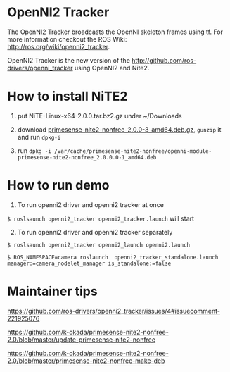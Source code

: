 # OpenNI2 Tracker

The OpenNI2 Tracker broadcasts the OpenNI skeleton frames using tf. For more information checkout the ROS Wiki: http://ros.org/wiki/openni2_tracker.

OpenNI2 Tracker is the new version of the http://github.com/ros-drivers/openni_tracker using OpenNI2 and Nite2.

# How to install NiTE2

1. put NiTE-Linux-x64-2.0.0.tar.bz2.gz under ~/Downloads

2. download [primesense-nite2-nonfree_2.0.0-3_amd64.deb.gz](https://github.com/ros-drivers/openni2_tracker/files/287720/primesense-nite2-nonfree_2.0.0-3_amd64.deb.gz), `gunzip` it and run `dpkg-i`

3. run `dpkg -i /var/cache/primesense-nite2-nonfree/openni-module-primesense-nite2-nonfree_2.0.0.0-1_amd64.deb`

# How to run demo

1. To run openni2 driver and openni2 tracker at once

`$ roslsaunch openni2_tracker openni2_tracker.launch` will start

2. To run openni2 driver and openni2 tracker separately

`$ roslsaunch openni2_tracker openni2_launch openni2.launch`

`$ ROS_NAMESPACE=camera roslaunch  openni2_tracker_standalone.launch manager:=camera_nodelet_manager is_standalone:=false`



# Maintainer tips

https://github.com/ros-drivers/openni2_tracker/issues/4#issuecomment-221925076

https://github.com/k-okada/primesense-nite2-nonfree-2.0/blob/master/update-primesense-nite2-nonfree

https://github.com/k-okada/primesense-nite2-nonfree-2.0/blob/master/primesense-nite2-nonfree-make-deb
